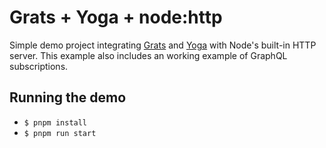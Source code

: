 # Grats + Yoga + node:http

Simple demo project integrating [Grats](https://grats.capt.dev/) and [Yoga](https://github.com/dotansimha/graphql-yoga) with Node's built-in HTTP server. This example also includes an working example of GraphQL subscriptions.

## Running the demo

- `$ pnpm install`
- `$ pnpm run start`
